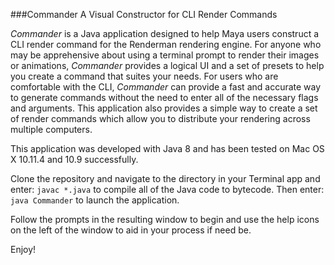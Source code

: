 ###Commander
A Visual Constructor for CLI Render Commands

*Commander* is a Java application designed to help Maya users construct a CLI render command for the Renderman rendering engine. For anyone who may be apprehensive about using a terminal prompt to render their images or animations, *Commander* provides a logical UI and a set of presets to help you create a command that suites your needs. For users who are comfortable with the CLI, *Commander* can provide a fast and accurate way to generate commands without the need to enter all of the necessary flags and arguments. This application also provides a simple way to create a set of render commands which allow you to distribute your rendering across multiple computers. 

This application was developed with Java 8 and has been tested on Mac OS X 10.11.4 and 10.9 successfully.

Clone the repository and navigate to the directory in your Terminal app and enter:  `javac *.java` to compile all of the Java code to bytecode. Then enter: `java Commander` to launch the application.  

Follow the prompts in the resulting window to begin and use the help icons on the left of the window to aid in your process if need be.

Enjoy!